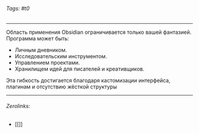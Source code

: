 ###### Tags:  #t0
___
Область применения Obsidian ограничивается только вашей фантазией. Программа может быть:

- Личным дневником.
- Исследовательским инструментом.
- Управлением проектами.
- Хранилищем идей для писателей и креативщиков.

Эта гибкость достигается благодаря кастомизации интерфейса, плагинам и отсутствию жёсткой структуры
___
###### Zerolinks: 
- [[]]
